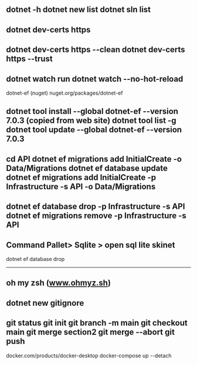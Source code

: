 dotnet -h
dotnet new list
dotnet sln list
---------------------
dotnet dev-certs https
--
dotnet dev-certs https --clean
dotnet dev-certs https --trust
---------------------------------
dotnet watch run
dotnet watch --no-hot-reload
---------------------------------
dotnet-ef (nuget)
nuget.org/packages/dotnet-ef

dotnet tool install --global dotnet-ef --version 7.0.3 (copied from web site)
dotnet tool list -g
dotnet tool update --global dotnet-ef --version 7.0.3
------------------------------------------
cd API
dotnet ef migrations add InitialCreate -o Data/Migrations
dotnet ef database update
dotnet ef migrations add InitialCreate -p Infrastructure -s API -o Data/Migrations
--
dotnet ef database drop -p Infrastructure -s API
dotnet ef migrations remove -p Infrastructure -s API
--
Command Pallet> Sqlite > open sql lite skinet
---
dotnet ef database drop

----------------------------------------
oh my zsh (www.ohmyz.sh)
-----------------------------------
dotnet new gitignore
----------------------------------
git status
git init
git branch -m main
git checkout main
git merge section2
git merge --abort
git push
-----------------------------
docker.com/products/docker-desktop
docker-compose up --detach




